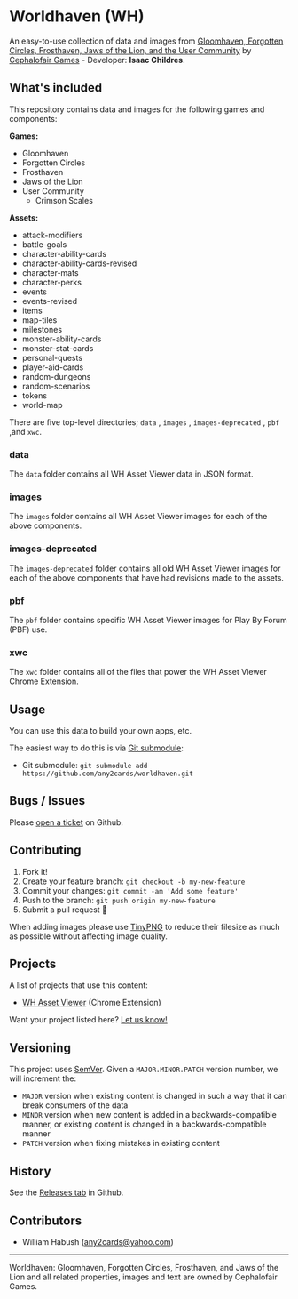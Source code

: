 # Worldhaven (WH)

An easy-to-use collection of data and images from [Gloomhaven, Forgotten Circles, Frosthaven, Jaws of the Lion, and the User Community](http://www.cephalofair.com/gloomhaven) by [Cephalofair Games](http://www.cephalofair.com/) - Developer: **Isaac Childres**.

## What's included

This repository contains data and images for the following games and components:

**Games:**
- Gloomhaven
- Forgotten Circles
- Frosthaven
- Jaws of the Lion
- User Community
	- Crimson Scales

**Assets:**
- attack-modifiers
- battle-goals
- character-ability-cards
- character-ability-cards-revised
- character-mats
- character-perks
- events
- events-revised
- items
- map-tiles
- milestones
- monster-ability-cards
- monster-stat-cards
- personal-quests
- player-aid-cards
- random-dungeons
- random-scenarios
- tokens
- world-map

There are five top-level directories; `data` , `images` , `images-deprecated` , `pbf` ,and `xwc`.

### data

The `data` folder contains all WH Asset Viewer data in JSON format.

### images

The `images` folder contains all WH Asset Viewer images for each of the above components.

### images-deprecated

The `images-deprecated` folder contains all old WH Asset Viewer images for each of the above components that have had revisions made to the assets.

### pbf

The `pbf` folder contains specific WH Asset Viewer images for Play By Forum (PBF) use.

### xwc

The `xwc` folder contains all of the files that power the WH Asset Viewer Chrome Extension.

## Usage

You can use this data to build your own apps, etc.

The easiest way to do this is via [Git submodule](https://git-scm.com/book/en/v2/Git-Tools-Submodules#Starting-with-Submodules):

* Git submodule: `git submodule add https://github.com/any2cards/worldhaven.git`

## Bugs / Issues

Please [open a ticket](https://github.com/any2cards/worldhaven/issues/new) on Github.

## Contributing

1. Fork it!
2. Create your feature branch: `git checkout -b my-new-feature`
3. Commit your changes: `git commit -am 'Add some feature'`
4. Push to the branch: `git push origin my-new-feature`
5. Submit a pull request :tada:

When adding images please use [TinyPNG](https://tinypng.com/) to reduce their filesize as much as possible without affecting image quality.

## Projects

A list of projects that use this content:

- [WH Asset Viewer](https://chrome.google.com/webstore/detail/worldhaven-asset-viewer/ajdomkjjfinhkpjhlgjhihheomoieoci) (Chrome Extension)

Want your project listed here? [Let us know!](https://github.com/any2cards/worldhaven/issues/new?title=Add%20Project)

## Versioning

This project uses [SemVer](http://semver.org/). Given a `MAJOR.MINOR.PATCH` version number, we will increment the:
- `MAJOR` version when existing content is changed in such a way that it can break consumers of the data
- `MINOR` version when new content is added in a backwards-compatible manner, or existing content is changed in a backwards-compatible manner
- `PATCH` version when fixing mistakes in existing content

## History

See the [Releases tab](https://github.com/any2cards/worldhaven/releases) in Github.

## Contributors

- William Habush (any2cards@yahoo.com)

---

Worldhaven: Gloomhaven, Forgotten Circles, Frosthaven, and Jaws of the Lion and all related properties, images and text are owned by Cephalofair Games.

